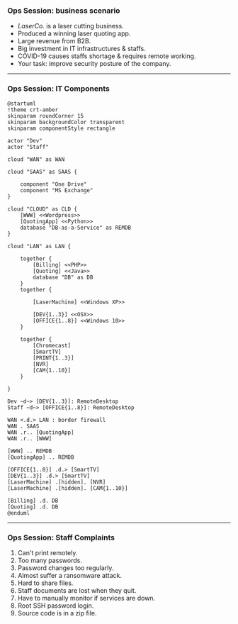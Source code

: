 <h3><span class="color-yellow-400">Ops Session:</span> <span class="color-yellow-500 background-1990"> business</span> scenario</h3>

- *LaserCo.* is a laser cutting business.
- Produced a winning laser quoting app.
- Large revenue from B2B.
- Big investment in IT infrastructures & staffs.
- COVID-19 causes staffs shortage & requires remote working.
- Your task: improve security posture of the company.

---

<h3><span class="color-yellow-400">Ops Session:</span> IT Components</h3>

```language-plantuml
@startuml
!theme crt-amber
skinparam roundCorner 15
skinparam backgroundColor transparent
skinparam componentStyle rectangle

actor "Dev"
actor "Staff"

cloud "WAN" as WAN

cloud "SAAS" as SAAS {

    component "One Drive"
    component "MS Exchange"
}

cloud "CLOUD" as CLD {
    [WWW] <<Wordpress>>
    [QuotingApp] <<Python>>
    database "DB-as-a-Service" as REMDB
}

cloud "LAN" as LAN {

    together {
        [Billing] <<PHP>>
        [Quoting] <<Java>>
        database "DB" as DB
    }
    together {
       
        [LaserMachine] <<Windows XP>>
        
        [DEV{1..3}] <<OSX>>
        [OFFICE{1..8}] <<Windows 10>>
    }

    together {
        [Chromecast]
        [SmartTV]
        [PRINT{1..3}]
        [NVR]
        [CAM{1..10}]
    }

}

Dev ~d~> [DEV{1..3}]: RemoteDesktop
Staff ~d~> [OFFICE{1..8}]: RemoteDesktop

WAN <.d.> LAN : border firewall
WAN . SAAS
WAN .r.. [QuotingApp]
WAN .r.. [WWW]

[WWW] .. REMDB
[QuotingApp] .. REMDB

[OFFICE{1..8}] .d.> [SmartTV]
[DEV{1..3}] .d.> [SmartTV]
[LaserMachine] .[hidden]. [NVR]
[LaserMachine] .[hidden]. [CAM{1..10}]

[Billing] .d. DB
[Quoting] .d. DB
@enduml
```

---

<h3><span class="color-yellow-400">Ops Session:</span> Staff Complaints</h3>

1. Can't print remotely.
2. Too many passwords.
3. Password changes too regularly.
4. Almost suffer a ransomware attack.
5. Hard to share files.
6. Staff documents are lost when they quit.
7. Have to manually monitor if services are down.
8. Root SSH password login.
9. Source code is in a zip file.

<!-- ```language-plantuml
@startuml
!theme crt-amber
skinparam roundCorner 15
skinparam backgroundColor transparent
skinparam componentStyle rectangle

cloud "WAN" as WAN

cloud "SAAS" as SAAS {

    component "One Drive"
    component "MS Exchange"
}

cloud "CLOUD" as CLD {
    [WWW] <<Wordpress>>
    [QuotingApp] <<TS>>
    database "DB-as-a-Service" as REMDB
}

cloud "LAN" as LAN {

    together {
        component "LegacyApp" as LEGAPP {
            [Billing] <<PHP>>
            [Quoting] <<Java>>
        }

        database "DB" as DB
    }
    together {
        component "LegacyHardware" as LEGHW {
            [LaserMachine] <<Windows XP>>
        }

        component "Hardware" as HW {
            [DEV{1..3}] <<OSX>>
            [OFFICE{1..8}] <<Windows 10>>
        }
    }

    together {
        component "IOT" as IOT{
            [Chromecast]
            [SmartTV]
        }

        component "Security" as SEC {
            [NVR]
            [Camera{1..10}]
        }
    }

}

WAN <.d.> LAN : border firewall
WAN . SAAS
WAN .r.. [QuotingApp]
WAN .r.. [WWW]

[WWW] .. REMDB
[QuotingApp] .. REMDB

[OFFICE{1..8}] .d.> [SmartTV]
[DEV{1..3}] .d.> [SmartTV]
LEGHW .[hidden]. SEC

[Billing] .d. DB
[Quoting] .d. DB
@enduml
``` -->